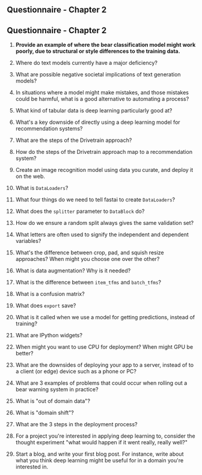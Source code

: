 ## Questionnaire - Chapter 2

## Questionnaire - Chapter 2

1. **Provide an example of where the bear classification model might work poorly, due to structural or style differences to the training data.**



1. Where do text models currently have a major deficiency?
1. What are possible negative societal implications of text generation models?
1. In situations where a model might make mistakes, and those mistakes could be harmful, what is a good alternative to automating a process?
1. What kind of tabular data is deep learning particularly good at?
1. What's a key downside of directly using a deep learning model for recommendation systems?
1. What are the steps of the Drivetrain approach?
1. How do the steps of the Drivetrain approach map to a recommendation system?
1. Create an image recognition model using data you curate, and deploy it on the web.
1. What is `DataLoaders`?
1. What four things do we need to tell fastai to create `DataLoaders`?
1. What does the `splitter` parameter to `DataBlock` do?
1. How do we ensure a random split always gives the same validation set?
1. What letters are often used to signify the independent and dependent variables?
1. What's the difference between crop, pad, and squish resize approaches? When might you choose one over the other?
1. What is data augmentation? Why is it needed?
1. What is the difference between `item_tfms` and `batch_tfms`?
1. What is a confusion matrix?
1. What does `export` save?
1. What is it called when we use a model for getting predictions, instead of training?
1. What are IPython widgets?
1. When might you want to use CPU for deployment? When might GPU be better?
1. What are the downsides of deploying your app to a server, instead of to a client (or edge) device such as a phone or PC?
1. What are 3 examples of problems that could occur when rolling out a bear warning system in practice?
1. What is "out of domain data"?
1. What is "domain shift"?
1. What are the 3 steps in the deployment process?
1. For a project you're interested in applying deep learning to, consider the thought experiment "what would happen if it went really, really well?"
1. Start a blog, and write your first blog post. For instance, write about what you think deep learning might be useful for in a domain you're interested in.
